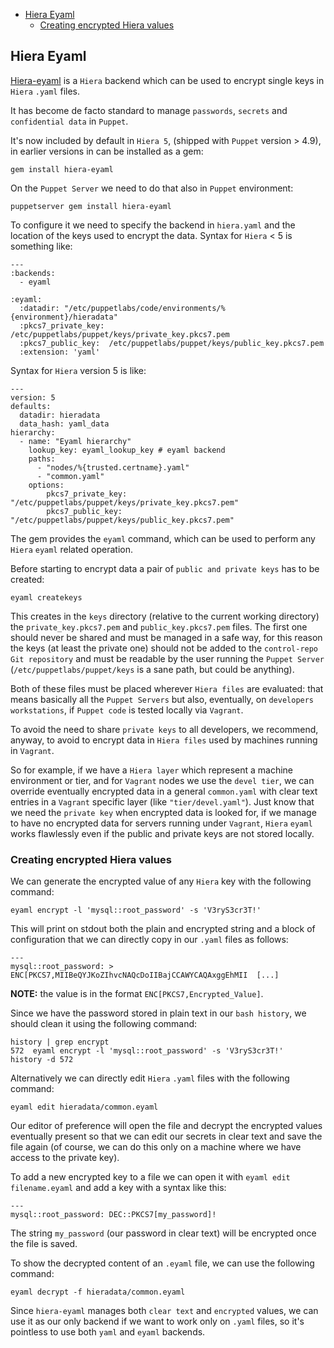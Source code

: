 - [Hiera Eyaml](#hiera-eyaml)
    - [Creating encrypted Hiera values](#creating-encrypted-hiera-values)

## Hiera Eyaml

[Hiera-eyaml](https://github.com/voxpupuli/hiera-eyaml) is a `Hiera` backend which can be used to encrypt single keys in `Hiera` `.yaml` files.

It has become de facto standard to manage `passwords`, `secrets` and `confidential data` in `Puppet`.

It's now included by default in `Hiera 5`, (shipped with `Puppet` version > 4.9), in earlier versions in can be installed as a gem:

    gem install hiera-eyaml

On the `Puppet Server` we need to do that also in `Puppet` environment:

    puppetserver gem install hiera-eyaml

To configure it we need to specify the backend in ```hiera.yaml``` and the location of the keys used to encrypt the data. Syntax for `Hiera` < 5 is something like:

    ---
    :backends:
      - eyaml

    :eyaml:
      :datadir: "/etc/puppetlabs/code/environments/%{environment}/hieradata"
      :pkcs7_private_key: /etc/puppetlabs/puppet/keys/private_key.pkcs7.pem
      :pkcs7_public_key:  /etc/puppetlabs/puppet/keys/public_key.pkcs7.pem
      :extension: 'yaml'

Syntax for `Hiera` version 5 is like:

    ---
    version: 5
    defaults:
      datadir: hieradata
      data_hash: yaml_data
    hierarchy:
      - name: "Eyaml hierarchy"
        lookup_key: eyaml_lookup_key # eyaml backend
        paths:
          - "nodes/%{trusted.certname}.yaml"
          - "common.yaml"
        options:
            pkcs7_private_key: "/etc/puppetlabs/puppet/keys/private_key.pkcs7.pem"
            pkcs7_public_key: "/etc/puppetlabs/puppet/keys/public_key.pkcs7.pem"

The gem provides the ```eyaml``` command, which can be used to perform any `Hiera` ```eyaml``` related operation.

Before starting to encrypt data a pair of `public and private keys` has to be created:

    eyaml createkeys

This creates in the `keys` directory (relative to the current working directory) the ```private_key.pkcs7.pem``` and ```public_key.pkcs7.pem``` files. The first one should never be shared and must be managed in a safe way, for this reason the keys (at least the private one) should not be added to the `control-repo` `Git repository` and must be readable by the user running the `Puppet Server` (```/etc/puppetlabs/puppet/keys``` is a sane path, but could be anything).

Both of these files must be placed wherever `Hiera files` are evaluated: that means basically all the `Puppet Servers` but also, eventually, on `developers workstations`, if `Puppet code` is tested locally via `Vagrant`.

To avoid the need to share `private keys` to all developers, we recommend, anyway, to avoid to encrypt data in `Hiera files` used by machines running in `Vagrant`.

So for example, if we have a `Hiera layer` which represent a machine environment or tier, and for `Vagrant` nodes we use the `devel tier`, we can override eventually encrypted data in a general ```common.yaml``` with clear text entries in a `Vagrant` specific layer (like ```"tier/devel.yaml"```). Just know that we need the `private key` when encrypted data is looked for, if we manage to have no encrypted data for servers running under `Vagrant`, `Hiera` ```eyaml``` works flawlessly even if the public and private keys are not stored locally.


### Creating encrypted Hiera values

We can generate the encrypted value of any `Hiera` key with the following command:

    eyaml encrypt -l 'mysql::root_password' -s 'V3ryS3cr3T!'

This will print on stdout both the plain and encrypted string and a block of configuration that we can directly copy in our `.yaml` files as follows:

    ---
    mysql::root_password: > ENC[PKCS7,MIIBeQYJKoZIhvcNAQcDoIIBajCCAWYCAQAxggEhMII  [...]

**NOTE:** the value is in the format ```ENC[PKCS7,Encrypted_Value]```.

Since we have the password stored in plain text in our ```bash history```, we should clean it using the following command:

    history | grep encrypt
    572  eyaml encrypt -l 'mysql::root_password' -s 'V3ryS3cr3T!'
    history -d 572

Alternatively we can directly edit `Hiera` `.yaml` files with the following command:

    eyaml edit hieradata/common.eyaml

Our editor of preference will open the file and decrypt the encrypted values eventually present so that we can edit our secrets in clear text and save the file again (of course, we can do this only on a machine where we have access to the private key).

To add a new encrypted key to a file we can open it with ```eyaml edit filename.eyaml``` and add a key with a syntax like this:

    ---
    mysql::root_password: DEC::PKCS7[my_password]!

The string ```my_password``` (our password in clear text) will be encrypted once the file is saved.

To show the decrypted content of an `.eyaml` file, we can use the following command:

    eyaml decrypt -f hieradata/common.eyaml

Since `hiera-eyaml` manages both `clear text` and `encrypted` values, we can use it as our only backend if we want to work only on `.yaml` files, so it's pointless to use both `yaml` and `eyaml` backends.
